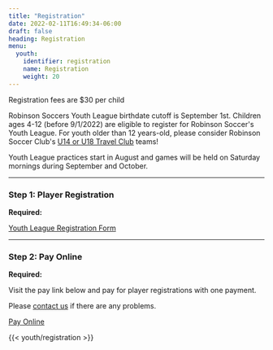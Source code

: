 ```yaml
---
title: "Registration"
date: 2022-02-11T16:49:34-06:00
draft: false
heading: Registration
menu:
  youth:
    identifier: registration
    name: Registration
    weight: 20
---
```

Registration fees are $30 per child

Robinson Soccers Youth League birthdate cutoff is September 1st.  Children ages 4-12 (before 9/1/2022) are eligible to register for Robinson Soccer's Youth League.  For youth older than 12 years-old, please consider Robinson Soccer Club's [U14 or U18 Travel Club]() teams!

Youth League practices start in August and games will be held on Saturday mornings during September and October.

---

### Step 1: Player Registration

**Required:**

[Youth League Registration Form](#)

---

### Step 2: Pay Online

**Required:**

Visit the pay link below and pay for player registrations with one payment.

Please [contact us](/youth/contact/) if there are any problems.

[Pay Online](#)

{{< youth/registration >}}

